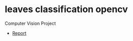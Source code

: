 # leaves classification opencv

Computer Vision Project 


* [Report](https://github.com/ruipoliveira/leaves-classification-opencv) 
